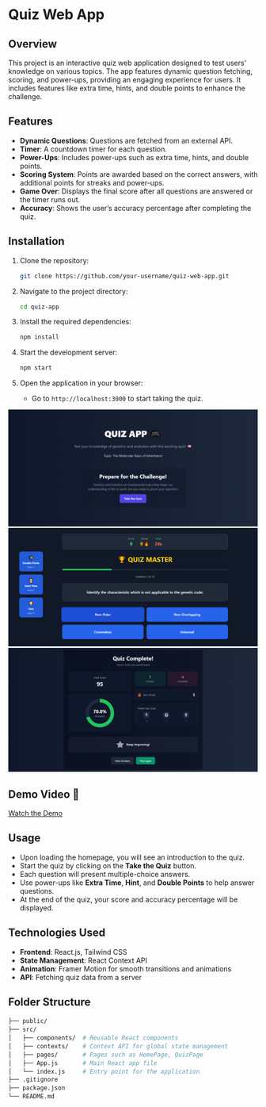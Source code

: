 # Quiz Web App

## Overview
This project is an interactive quiz web application designed to test users' knowledge on various topics. The app features dynamic question fetching, scoring, and power-ups, providing an engaging experience for users. It includes features like extra time, hints, and double points to enhance the challenge.

## Features
- **Dynamic Questions**: Questions are fetched from an external API.
- **Timer**: A countdown timer for each question.
- **Power-Ups**: Includes power-ups such as extra time, hints, and double points.
- **Scoring System**: Points are awarded based on the correct answers, with additional points for streaks and power-ups.
- **Game Over**: Displays the final score after all questions are answered or the timer runs out.
- **Accuracy**: Shows the user’s accuracy percentage after completing the quiz.

## Installation

1. Clone the repository:
    ```bash
    git clone https://github.com/your-username/quiz-web-app.git
    ```

2. Navigate to the project directory:
    ```bash
    cd quiz-app
    ```

3. Install the required dependencies:
    ```bash
    npm install
    ```

4. Start the development server:
    ```bash
    npm start
    ```

5. Open the application in your browser:
    - Go to `http://localhost:3000` to start taking the quiz.

![Home Page](./images/home.png)
![Quiz](./images/quiz.png)
![Result](./images/result.png)

## Demo Video 🎥  
[Watch the Demo](https://www.youtube.com/watch?v=6nlLGD_8MSU)
## Usage
- Upon loading the homepage, you will see an introduction to the quiz.
- Start the quiz by clicking on the **Take the Quiz** button.
- Each question will present multiple-choice answers.
- Use power-ups like **Extra Time**, **Hint**, and **Double Points** to help answer questions.
- At the end of the quiz, your score and accuracy percentage will be displayed.

## Technologies Used
- **Frontend**: React.js, Tailwind CSS
- **State Management**: React Context API
- **Animation**: Framer Motion for smooth transitions and animations
- **API**: Fetching quiz data from a server

## Folder Structure

```bash
├── public/
├── src/
│   ├── components/  # Reusable React components
│   ├── contexts/    # Context API for global state management
│   ├── pages/       # Pages such as HomePage, QuizPage
│   ├── App.js       # Main React app file
│   └── index.js     # Entry point for the application
├── .gitignore
├── package.json
└── README.md
